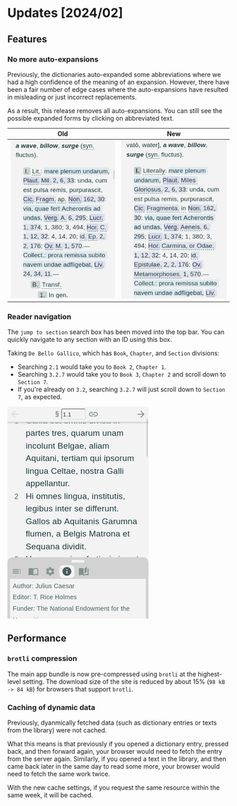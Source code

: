 # Updates [2024/02]

## Features

### No more auto-expansions

Previously, the dictionaries auto-expanded some abbreviations where we had a high confidence of the meaning of an expansion.
However, there have been a fair number of edge cases where the auto-expansions have resulted in misleading or just incorrect
replacements.

As a result, this release removes all auto-expansions. You can still see the possible expanded forms by clicking on
abbreviated text.

| Old | New |
| --- | --- |
| ![Old screenshot with expansions.](/images/2024-02/old-with-expansions.png) | ![New screenshow without expansions](/images/2024-02/new-without-expansions.png)    |

### Reader navigation

The `jump to section` search box has been moved into the top bar. You can quickly navigate to any section with an ID using this box.

Taking `De Bello Gallico`, which has `Book`, `Chapter`, and `Section` divisions:
- Searching `2.1` would take you to `Book 2`, `Chapter 1`.
- Searching `3.2.7` would take you to `Book 3`, `Chapter 2` and scroll down to `Section 7`.
- If you're already on `3.2`, searching `3.2.7` will just scroll down to `Section 7`, as expected.

![Screenshot showing the new search box](/images/2024-02/reader-search-box.png)

## Performance

### `brotli` compression

The main app bundle is now pre-compressed using `brotli` at the highest-level setting. The download size of the site is reduced by about 15% (`98 kB -> 84 kB`) for browsers that support `brotli`.

### Caching of dynamic data

Previously, dyanmically fetched data (such as dictionary entries or texts from the library) were not cached.

What this means is that previously if you opened a dictionary entry, pressed back, and then forward again, your browser would need
to fetch the entry from the server again. Similarly, if you opened a text in the library, and then came back later in the same day
to read some more, your browser would need to fetch the same work twice.

With the new cache settings, if you request the same resource within the same week, it will be cached.